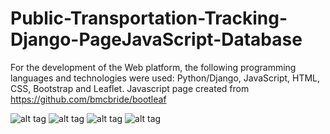 # Public-Transportation-Tracking-Django-PageJavaScript-Database
For the development of the Web platform, the following programming languages and technologies were used: Python/Django, JavaScript, HTML, CSS, Bootstrap and Leaflet. Javascript page created from https://github.com/bmcbride/bootleaf



![alt tag](https://raw.githubusercontent.com/rodrigowindows/Public-Transportation-Tracking-Django-PageJavaScript-Database/master/page.jpg)
![alt tag](https://raw.githubusercontent.com/rodrigowindows/Public-Transportation-Tracking-Django-PageJavaScript-Database/master/schema.jpg)
![alt tag](https://raw.githubusercontent.com/rodrigowindows/Public-Transportation-Tracking-Django-PageJavaScript-Database/master/schema2.jpg)
![alt tag](https://raw.githubusercontent.com/rodrigowindows/Public-Transportation-Tracking-Django-PageJavaScript-Database/master/Database/Image.png)
